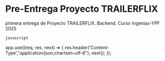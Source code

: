 # Pre-Entrega Proyecto TRAILERFLIX
 primera entrega de Proyecto TRAILERFLIX. Backend. Curso Ingenias-YPF 2025


    javascript
app.use((req, res, next) => {
    res.header('Content-Type',"application/json;chartset=utf-8");
    next();
});
